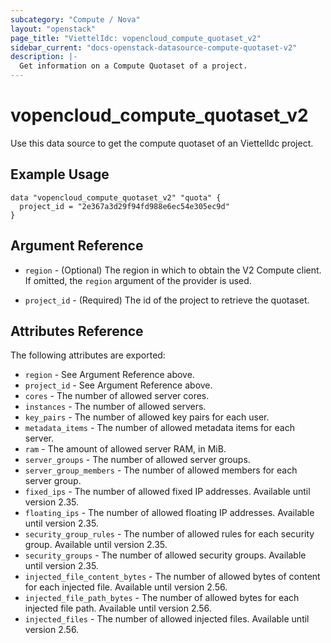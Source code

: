 ```yaml
---
subcategory: "Compute / Nova"
layout: "openstack"
page_title: "ViettelIdc: vopencloud_compute_quotaset_v2"
sidebar_current: "docs-openstack-datasource-compute-quotaset-v2"
description: |-
  Get information on a Compute Quotaset of a project.
---
```


# vopencloud\_compute\_quotaset\_v2

Use this data source to get the compute quotaset of an ViettelIdc project.

## Example Usage

```hcl
data "vopencloud_compute_quotaset_v2" "quota" {
  project_id = "2e367a3d29f94fd988e6ec54e305ec9d"
}
```

## Argument Reference

* `region` - (Optional) The region in which to obtain the V2 Compute client.
    If omitted, the `region` argument of the provider is used.

* `project_id` - (Required) The id of the project to retrieve the quotaset.


## Attributes Reference

The following attributes are exported:

* `region` - See Argument Reference above.
* `project_id` - See Argument Reference above.
* `cores` -  The number of allowed server cores.
* `instances` - The number of allowed servers.
* `key_pairs` - The number of allowed key pairs for each user.
* `metadata_items` - The number of allowed metadata items for each server.
* `ram` - The amount of allowed server RAM, in MiB.
* `server_groups` - The number of allowed server groups.
* `server_group_members` - The number of allowed members for each server group.
* `fixed_ips` - The number of allowed fixed IP addresses. Available until version 2.35.
* `floating_ips` - The number of allowed floating IP addresses. Available until version 2.35.
* `security_group_rules` - The number of allowed rules for each security group. Available until version 2.35.
* `security_groups` - The number of allowed security groups. Available until version 2.35.
* `injected_file_content_bytes` - The number of allowed bytes of content for each injected file. Available until version 2.56.
* `injected_file_path_bytes` - The number of allowed bytes for each injected file path. Available until version 2.56.
* `injected_files` - The number of allowed injected files. Available until version 2.56.
